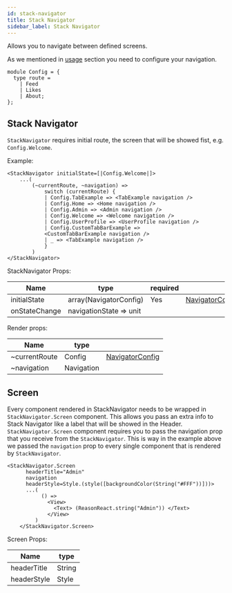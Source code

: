 ```yaml
---
id: stack-navigator
title: Stack Navigator
sidebar_label: Stack Navigator
---
```


Allows you to navigate between defined screens.

As we mentioned in [usage](get-started.html#usage) section you need to configure your navigation.

```reason
module Config = {
  type route =
    | Feed
    | Likes
    | About;
};
```

## Stack Navigator

`StackNavigator` requires initial route, the screen that will be showed fist, e.g. `Config.Welcome`.

Example:

```reason
<StackNavigator initialState=[|Config.Welcome|]>
    ...(
        (~currentRoute, ~navigation) =>
            switch (currentRoute) {
            | Config.TabExample => <TabExample navigation />
            | Config.Home => <Home navigation />
            | Config.Admin => <Admin navigation />
            | Config.Welcome => <Welcome navigation />
            | Config.UserProfile => <UserProfile navigation />
            | Config.CustomTabBarExample =>
            <CustomTabBarExample navigation />
            | _ => <TabExample navigation />
            }
        )
</StackNavigator>
```

StackNavigator Props:

| Name          | type                    | required |                                           |
| ------------- | ----------------------- | -------- | ----------------------------------------- |
| initialState  | array(NavigatorConfig)  | Yes      | [NavigatorConfig](get-started.html#usage) |
| onStateChange | navigationState => unit |          |                                           |

Render props:

| Name          | type       |                                           |
| ------------- | ---------- | ----------------------------------------- |
| ~currentRoute | Config     | [NavigatorConfig](get-started.html#usage) |
| ~navigation   | Navigation |                                           |

## Screen

Every component rendered in StackNavigator needs to be wrapped in `StackNavigator.Screen` component. This allows you pass an extra info to Stack Navigator like a label that will be showed in the Header. `StackNavigator.Screen` component requires you to pass the navigation prop that you receive from the `StackNavigator`. This is way in the example above we passed the `navigation` prop to every single component that is rendered by `StackNavigator`.

```reason
<StackNavigator.Screen
      headerTitle="Admin"
      navigation
      headerStyle=Style.(style([backgroundColor(String("#FFF"))]))>
      ...(
           () =>
             <View>
               <Text> (ReasonReact.string("Admin")) </Text>
             </View>
         )
    </StackNavigator.Screen>
```

Screen Props:

| Name        | type   |
| ----------- | ------ |
| headerTitle | String |
| headerStyle | Style  |
